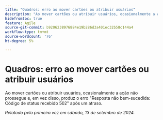 ```yaml
---
title: "Quadros: erro ao mover cartões ou atribuir usuários"
description: "Ao mover cartões ou atribuir usuários, ocasionalmente a ação não prossegue e, em vez disso, produz a resposta de erro Falha: Código de status recebido 502 após um atraso."
hidefromtoc: true
feature: Agile
source-git-commit: b9206238976884e19b286d3a401ec32b58c144a4
workflow-type: tm+mt
source-wordcount: '76'
ht-degree: 5%

---
```



# Quadros: erro ao mover cartões ou atribuir usuários

Ao mover cartões ou atribuir usuários, ocasionalmente a ação não prossegue e, em vez disso, produz o erro &quot;Resposta não bem-sucedida: Código de status recebido 502&quot; após um atraso.

_Relatado pela primeira vez em sábado, 13 de setembro de 2024._
